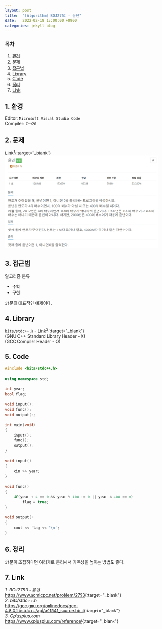 ```yaml
---
layout: post
title:  "[Algorithm] BOJ2753 - 윤년"
date:   2022-02-18 15:00:00 +0900
categories: jekyll blog
---
```

### 목차
1. [환경](#1-환경)
2. [문제](#2-문제)
3. [접근법](#3-접근법)
4. [Library](#4-library)
5. [Code](#5-code)
6. [정리](#6-정리)
7. [Link](#7-link)

## 1. 환경
Editor: `Microsoft Visual Studio Code`  
Compiler: `C++20`

## 2. 문제
[Link<sup>1</sup>](https://www.acmicpc.net/problem/2753){:target="_blank"}
![BOJ2753](/assets/images/2022/02/18/BOJ2753.jpg)

## 3. 접근법
알고리즘 분류
 * 수학
 * 구현

`if`문의 대표적인 예제이다.

## 4. Library
`bits/stdc++.h` - [Link<sup>2</sup>](https://gcc.gnu.org/onlinedocs/gcc-4.8.0/libstdc++/api/a01541_source.html){:target="_blank"}  
(GNU C++ Standard Library Header - X)  
(GCC Compiler Header - O)

## 5. Code
```cpp
#include <bits/stdc++.h>

using namespace std;

int year;
bool flag;

void input();
void func();
void output();

int main(void)
{
    input();
    func();
    output();
}

void input()
{
    cin >> year;
}

void func()
{
    if(year % 4 == 0 && year % 100 != 0 || year % 400 == 0)
        flag = true;
}

void output()
{
    cout << flag << '\n';
}
```

## 6. 정리
`if`문이 조잡하다면 여러개로 분리해서 가독성을 높이는 방법도 좋다.

## 7. Link
*1. BOJ2753 - 윤년*  
<https://www.acmicpc.net/problem/2753>{:target="_blank"}  
*2. bits/stdc++.h*  
<https://gcc.gnu.org/onlinedocs/gcc-4.8.0/libstdc++/api/a01541_source.html>{:target="_blank"}  
*3. Cplusplus.com*  
<https://www.cplusplus.com/reference/>{:target="_blank"}